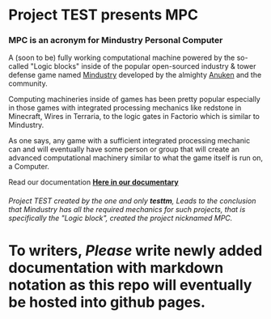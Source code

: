 # Project TEST presents MPC

### MPC is an acronym for Mindustry Personal Computer

A (soon to be) fully working computational machine powered by the so-called "Logic blocks" inside of the popular open-sourced industry & tower defense game named [Mindustry](https://github.com/Anuken/Mindustry) developed by the almighty [Anuken](https://github.com/Anuken) and the community.

Computing machineries inside of games has been pretty popular especially in those games with integrated processing mechanics like redstone in Minecraft, Wires in Terraria, to the logic gates in Factorio which is similar to Mindustry.

As one says, any game with a sufficient integrated processing mechanic can and will eventually have some person or group that will create an advanced computational machinery similar to what the game itself is run on, a Computer.

Read our documentation [**Here in our documentary**](/docs/README.md)

###### Project TEST created by the one and only **testtm**, Leads to the conclusion that Mindustry has all the required mechanics for such projects, that is specifically the "Logic block", created the project nicknamed MPC.

#

#

# To writers, **_Please_** write newly added documentation with markdown notation as this repo will eventually be hosted into github pages.
